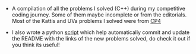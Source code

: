 - A compilation of all the problems I solved (C++) during my competitive coding journey. Some of them maybe incomplete or from the editorials. Most of the Kattis and UVa problems I solved were from [CP4](https://cpbook.net/)

- I also wrote a python [script](https://github.com/gnirmal1/competitive-coding/blob/main/commit.py) which help automatically commit and update the README with the links of the new problems solved, do check it out if you think its useful!
